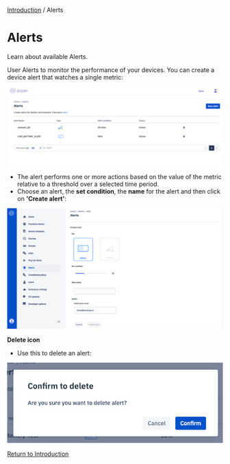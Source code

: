 [Introduction](../../console.md) / Alerts

# Alerts

Learn about available Alerts.

User Alerts to monitor the performance of your devices. You can create a device alert that watches a single metric:

![Alerts](../../assets/OLD_DASHBOARD/1_A.png)

* The alert performs one or more actions based on the value of the metric relative to a threshold over a selected time period.
* Choose an alert, the **set condition**, the **name** for the alert and then click on **'Create alert'**:

![Alerts](../../assets/OLD_DASHBOARD/2_A.png)

**Delete icon**

* Use this to delete an alert:

![Alerts](../../assets/OLD_DASHBOARD/3_A.png)

[Return to Introduction](../index.md)
